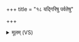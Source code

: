 +++
title = "१८ यद्गिरिषु पर्वतेषु"

+++
<details><summary>मूलम् (VS)</summary>

यद्गि॒रिषु॒ पर्व॑तेषु॒ गोष्वश्वे॑षु॒ यन्मधु॑। सुरा॑यां सि॒च्यमा॑नायां॒ यत्तत्र॒ मधु॒ तन्मयि॑ ॥
</details>